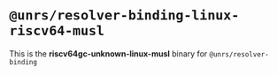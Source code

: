 # `@unrs/resolver-binding-linux-riscv64-musl`

This is the **riscv64gc-unknown-linux-musl** binary for `@unrs/resolver-binding`
